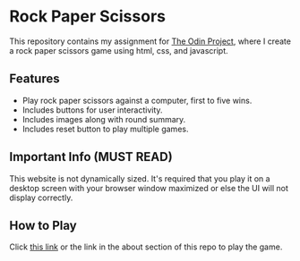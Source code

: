 # Rock Paper Scissors
This repository contains my assignment for [The Odin Project](https://www.theodinproject.com/lessons/foundations-rock-paper-scissors), where I create a rock paper scissors game using html, css, and javascript.
## Features
- Play rock paper scissors against a computer, first to five wins.
- Includes buttons for user interactivity.
- Includes images along with round summary.
- Includes reset button to play multiple games.
## Important Info (MUST READ)
This website is not dynamically sized. It's required that you play it on a desktop screen with your browser window maximized or else the UI will not display correctly.
## How to Play
Click [this link](https://cem-u.github.io/odin-rock-paper-scissors/) or the link in the about section of this repo to play the game.
